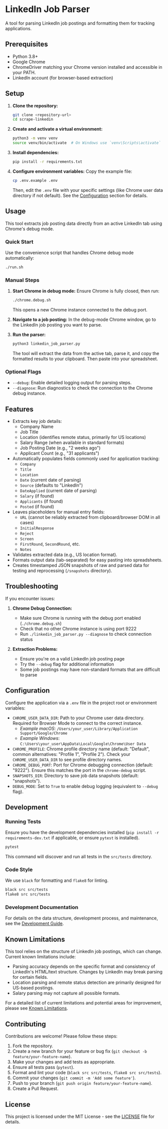 # LinkedIn Job Parser

A tool for parsing LinkedIn job postings and formatting them for tracking applications.

## Prerequisites

- Python 3.8+
- Google Chrome
- ChromeDriver matching your Chrome version installed and accessible in your PATH.
- LinkedIn account (for browser-based extraction)

## Setup

1.  **Clone the repository:**
    ```bash
    git clone <repository-url>
    cd scrape-linkedin
    ```

2.  **Create and activate a virtual environment:**
    ```bash
    python3 -m venv venv
    source venv/bin/activate  # On Windows use `venv\Scripts\activate`
    ```

3.  **Install dependencies:**
    ```bash
    pip install -r requirements.txt
    ```

4.  **Configure environment variables:**
    Copy the example file:
    ```bash
    cp .env.example .env
    ```
    Then, edit the `.env` file with your specific settings (like Chrome user data directory if not default). See the [Configuration](#configuration) section for details.

## Usage

This tool extracts job posting data directly from an active LinkedIn tab using Chrome's debug mode.

### Quick Start

Use the convenience script that handles Chrome debug mode automatically:

```bash
./run.sh
```

### Manual Steps

1.  **Start Chrome in debug mode:**
    Ensure Chrome is fully closed, then run:
    ```bash
    ./chrome.debug.sh
    ```
    This opens a new Chrome instance connected to the debug port.

2.  **Navigate to a job posting:** In the debug-mode Chrome window, go to the LinkedIn job posting you want to parse.

3.  **Run the parser:**
    ```bash
    python3 linkedin_job_parser.py 
    ```
    The tool will extract the data from the active tab, parse it, and copy the formatted results to your clipboard. Then paste into your spreadsheet.

### Optional Flags

-   `--debug`: Enable detailed logging output for parsing steps.
-   `--diagnose`: Run diagnostics to check the connection to the Chrome debug instance.

## Features

-   Extracts key job details:
    -   Company Name
    -   Job Title
    -   Location (identifies remote status, primarily for US locations)
    -   Salary Range (when available in standard formats)
    -   Job Posting Date (e.g., "2 weeks ago")
    -   Applicant Count (e.g., "31 applicants")
-   Automatically populates fields commonly used for application tracking:
    -   `Company`
    -   `Title`
    -   `Location`
    -   `Date` (current date of parsing)
    -   `Source` (defaults to "LinkedIn")
    -   `DateApplied` (current date of parsing)
    -   `Salary` (if found)
    -   `Applicants` (if found)
    -   `Posted` (if found)
-   Leaves placeholders for manual entry fields:
    -   `URL` (cannot be reliably extracted from clipboard/browser DOM in all cases)
    -   `InitialResponse`
    -   `Reject`
    -   `Screen`
    -   `FirstRound`, `SecondRound`, etc.
    -   `Notes`
-   Validates extracted data (e.g., US location format).
-   Formats output data (tab-separated) for easy pasting into spreadsheets.
-   Creates timestamped JSON snapshots of raw and parsed data for testing and reprocessing (`/snapshots` directory).

## Troubleshooting

If you encounter issues:

1. **Chrome Debug Connection:**
   - Make sure Chrome is running with the debug port enabled (`./chrome.debug.sh`)
   - Check that no other Chrome instance is using port 9222
   - Run `./linkedin_job_parser.py --diagnose` to check connection status

2. **Extraction Problems:**
   - Ensure you're on a valid LinkedIn job posting page
   - Try the `--debug` flag for additional information
   - Some job postings may have non-standard formats that are difficult to parse

## Configuration

Configure the application via a `.env` file in the project root or environment variables:

-   `CHROME_USER_DATA_DIR`: Path to your Chrome user data directory. Required for Browser Mode to connect to the correct instance.
    *   *Example macOS*: `/Users/your_user/Library/Application Support/Google/Chrome`
    *   *Example Windows*: `C:\Users\your_user\AppData\Local\Google\Chrome\User Data`
-   `CHROME_PROFILE`: Chrome profile directory name (default: "Default", common alternatives: "Profile 1", "Profile 2"). Check your `CHROME_USER_DATA_DIR` to see profile directory names.
-   `CHROME_DEBUG_PORT`: Port for Chrome debugging connection (default: "9222"). Ensure this matches the port in the `chrome-debug` script.
-   `SNAPSHOTS_DIR`: Directory to save job data snapshots (default: "snapshots").
-   `DEBUG_MODE`: Set to `True` to enable debug logging (equivalent to `--debug` flag).

## Development

### Running Tests

Ensure you have the development dependencies installed (`pip install -r requirements-dev.txt` if applicable, or ensure `pytest` is installed).

```bash
pytest
```
This command will discover and run all tests in the `src/tests` directory.

### Code Style

We use `black` for formatting and `flake8` for linting.

```bash
black src src/tests
flake8 src src/tests
```

### Development Documentation

For details on the data structure, development process, and maintenance, see the [Development Guide](./docs/DEVELOPMENT_GUIDE.md).

## Known Limitations

This tool relies on the structure of LinkedIn job postings, which can change. Current known limitations include:

-   Parsing accuracy depends on the specific format and consistency of LinkedIn's HTML/text structure. Changes by LinkedIn may break parsing for certain fields.
-   Location parsing and remote status detection are primarily designed for US-based postings.
-   Salary parsing may not capture all possible formats.

For a detailed list of current limitations and potential areas for improvement, please see [Known Limitations](./docs/KNOWN_LIMITATIONS.md).

## Contributing

Contributions are welcome! Please follow these steps:

1.  Fork the repository.
2.  Create a new branch for your feature or bug fix (`git checkout -b feature/your-feature-name`).
3.  Make your changes and add tests as appropriate.
4.  Ensure all tests pass (`pytest`).
5.  Format and lint your code (`black src src/tests`, `flake8 src src/tests`).
6.  Commit your changes (`git commit -m 'Add some feature'`).
7.  Push to your branch (`git push origin feature/your-feature-name`).
8.  Create a Pull Request.

## License

This project is licensed under the MIT License - see the [LICENSE](./LICENSE) file for details.

